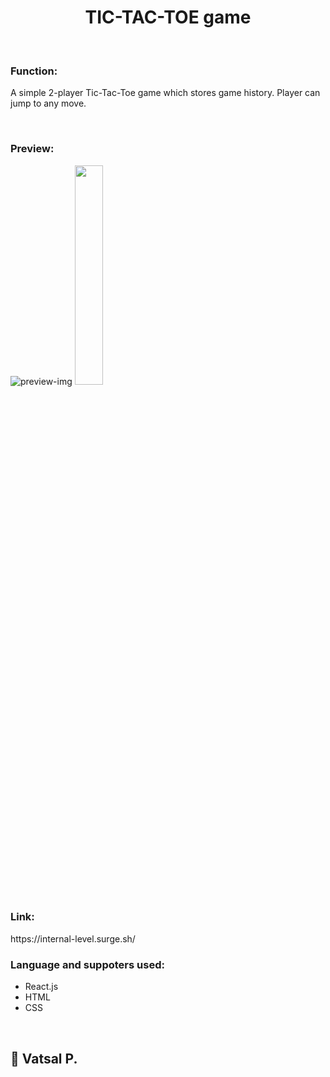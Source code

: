 <h1 align="center">TIC-TAC-TOE game</h1><br />

<h3>Function:</h3>
<p> A simple 2-player Tic-Tac-Toe game which stores game history. Player can jump to any move. </p><br />

<h3>Preview:</h3>
<img src="https://user-images.githubusercontent.com/69387444/124557922-ad8aae00-de57-11eb-907f-87a9ad041377.png" alt="preview-img">
<img src="https://user-images.githubusercontent.com/69387444/124704727-28b09a80-df12-11eb-8a56-769a4d06d783.jpg" height="30%" width="30%"><br />


<h3>Link:</h3>
https://internal-level.surge.sh/<br />

<h3>Language and suppoters used:</h3>
<ul>
  <li>React.js</li>
  <li> HTML </li>
  <li> CSS </li>
</ul>  
<br />

<h2>👋 Vatsal P.</h2>
